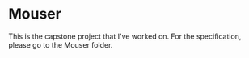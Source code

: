 # Mouser
This is the capstone project that I've worked on. For the specification, please go to the Mouser folder.
